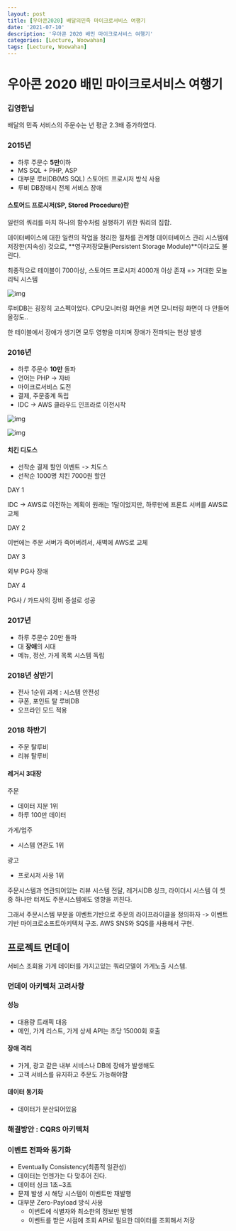```yaml
---
layout: post
title: [우아콘2020] 배달의민족 마이크로서비스 여행기
date: '2021-07-10'
description: '우아콘 2020 배민 마이크로서비스 여행기'
categories: [Lecture, Woowahan]
tags: [Lecture, Woowahan]
---
```

# 우아콘 2020 배민 마이크로서비스 여행기

### 김영한님



배달의 민족 서비스의 주문수는 년 평균 2.3배 증가하였다.

### 2015년

- 하루 주문수 **5만**이하
- MS SQL + PHP, ASP
- 대부분 루비DB(MS SQL) 스토어드 프로시저 방식 사용
- 루비 DB장애시 전체 서비스 장애

#### 스토어드 프로시저(SP, Stored Procedure)란

일련의 쿼리를 마치 하나의 함수처럼 실행하기 위한 쿼리의 집합.

데이터베이스에 대한 일련의 작업을 정리한 절차를 관계형 데이터베이스 관리 시스템에 저장한(지속성) 것으로, **영구저장모듈(Persistent Storage Module)**이라고도 불린다.



최종적으로 테이블이 700이상, 스토어드 프로시저 4000개 이상 존재 => 거대한 모놀리틱 시스템

![img](https://media.vlpt.us/images/syleemk/post/10889ca3-5077-485e-b3f8-593d710f6341/image.png)

루비DB는 굉장히 고스펙이었다. CPU모니터링 화면을 켜면 모니터링 화면이 다 안들어올정도..

한 테이블에서 장애가 생기면 모두 영향을 미치며 장애가 전파되는 현상 발생



### 2016년

- 하루 주문수 **10만** 돌파
- 언어는 PHP -> 자바
- 마이크로서비스 도전
- 결제, 주문중계 독립
- IDC -> AWS 클라우드 인프라로 이전시작

![img](https://media.vlpt.us/images/syleemk/post/d03ec794-3697-4abf-866d-c8eff8ec5767/image.png)

![img](https://media.vlpt.us/images/syleemk/post/9ab1da0e-6cbc-4013-9cb3-462609aaa7d3/image.png)

#### 치킨 디도스

- 선착순 결제 할인 이벤트 -> 치도스
- 선착순 1000명 치킨 7000원 할인

DAY 1

IDC -> AWS로 이전하는 계획이 원래는 1달이었지만, 하루만에 프론트 서버를 AWS로 교체

DAY 2

이번에는 주문 서버가 죽어버려서, 새벽에 AWS로 교체

DAY 3

외부 PG사 장애

DAY 4

PG사 / 카드사의 장비 증설로 성공



### 2017년

- 하루 주문수 20만 돌파
- 대 **장애**의 시대
- 메뉴, 정산, 가게 목록 시스템 독립



### 2018년 상반기

- 전사 1순위 과제 : 시스템 안전성
- 쿠폰, 포인트 탈 루비DB
- 오프라인 모드 적용



### 2018 하반기

- 주문 탈루비
- 리뷰 탈루비

#### 레거시 3대장

주문

- 데이터 지분 1위
- 하루 100만 데이터

가게/업주

- 시스템 연관도 1위

광고

- 프로시저 사용 1위

 

주문시스템과 연관되어있는 리뷰 시스템 전달, 레거시DB 싱크, 라이더시 시스템 이 셋중 하나만 터져도 주문시스템에도 영향을 끼친다.

그래서 주문시스템 부분을 이벤트기반으로 주문의 라이프라이클을 정의하자 -> 이벤트 기반 마이크로소프트아키텍처 구조. AWS SNS와 SQS를 사용해서 구현.

## 프로젝트 먼데이

서비스 조회용 가게 데이터를 가지고있는 쿼리모델이 가게노출 시스템.

### 먼데이 아키텍처 고려사항

#### 성능 

- 대용량 트래픽 대응
- 메인, 가게 리스트, 가게 상세 API는 초당 15000회 호출

#### 장애 격리

- 가게, 광고 같은 내부 서비스나 DB에 장애가 발생해도
- 고객 서비스를 유지하고 주문도 가능해야함

#### 데이터 동기화

- 데이터가 분산되어있음



### 해결방안 : CQRS 아키텍처

### 이벤트 전파와 동기화

- Eventually Consistency(최종적 일관성)
- 데이터는 언젠가는 다 맞추어 진다.
- 데이터 싱크 1초~3초
- 문제 발생 시 해당 시스템이 이벤트만 재발행
- 대부분 Zero-Payload 방식 사용
  - 이번트에 식별자와 최소한의 정보만 발행
  - 이벤트를 받은 시점에 조회 API로 필요한 데이터를 조회해서 저장